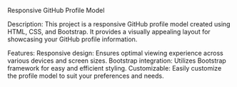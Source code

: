 Responsive GitHub Profile Model

Description:
This project is a responsive GitHub profile model created using HTML, CSS, and Bootstrap. It provides a visually appealing layout for showcasing your GitHub profile information.

Features:
Responsive design: Ensures optimal viewing experience across various devices and screen sizes.
Bootstrap integration: Utilizes Bootstrap framework for easy and efficient styling.
Customizable: Easily customize the profile model to suit your preferences and needs.
